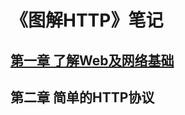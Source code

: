 # 《图解HTTP》笔记
## [第一章 了解Web及网络基础](https://github.com/zhangyanan0525/learn-HTTP-note/issues)
## 第二章 简单的HTTP协议
